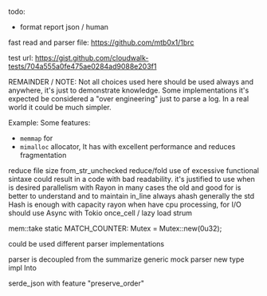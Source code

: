todo:
- format report
    json / human

fast read and parser file:
https://github.com/mtb0x1/1brc

test url:
https://gist.github.com/cloudwalk-tests/704a555a0fe475ae0284ad9088e203f1

REMAINDER / NOTE:
Not all choices used here should be used always and anywhere, it's just to demonstrate knowledge.
Some implementations it's expected be considered a "over engineering" just to parse a log. 
In a real world it could be much simpler.

Example:
Some features:
* `memmap` for 
* `mimalloc` allocator, It has with excellent performance and reduces fragmentation

reduce file size
from_str_unchecked
reduce/fold
    use of excessive functional sintaxe could result in a code with bad readability. 
    it's justified to use when is desired parallelism with Rayon
    in many cases the old and good for is better to understand and to maintain
in_line always
ahash
    generally the std Hash is enough
    with capacity
rayon
    when have cpu processing, for I/O should use Async with Tokio
once_cell / lazy load
strum

mem::take
static MATCH_COUNTER: Mutex<u32> = Mutex::new(0u32);


could be used different parser implementations

parser is decoupled from the summarize 
generic
mock parser
new type
    impl Into<Player>
    
serde_json with feature "preserve_order"
